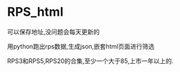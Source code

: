 # RPS_html

可以保存地址,没问题会每天更新的

用python跑出rps数据,生成json,嵌套html页面进行筛选

RPS3和RPS5,RPS20的合集,至少一个大于85,上市一年以上的.

